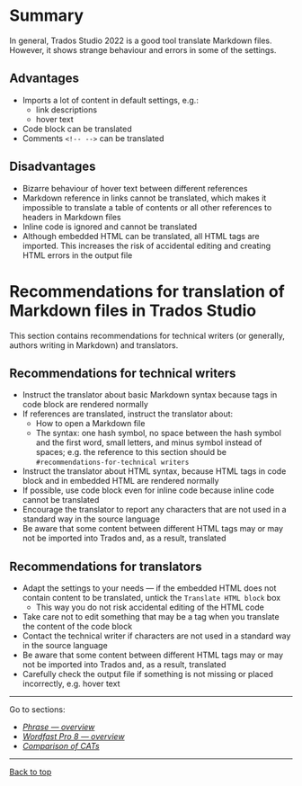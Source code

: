 # Summary

In general, Trados Studio 2022 is a good tool translate Markdown files. However, it shows strange behaviour and errors in some of the settings.

## Advantages

- Imports a lot of content in default settings, e.g.:
	- link descriptions
	- hover text
- Code block can be translated
- Comments `<!-- -->` can be translated

## Disadvantages

- Bizarre behaviour of hover text between different references
- Markdown reference in links cannot be translated, which makes it impossible to translate a table of contents or all other references to headers in Markdown files
- Inline code is ignored and cannot be translated
- Although embedded HTML can be translated, all HTML tags are imported. This increases the risk of accidental editing and creating HTML errors in the output file

# Recommendations for translation of Markdown files in Trados Studio

This section contains recommendations for technical writers (or generally, authors writing in Markdown) and translators.

## Recommendations for technical writers

- Instruct the translator about basic Markdown syntax because tags in code block are rendered normally
- If references are translated, instruct the translator about:
	- How to open a Markdown file
	- The syntax: one hash symbol, no space between the hash symbol and the first word, small letters, and minus symbol instead of spaces; e.g. the reference to this section should be `#recommendations-for-technical writers`
- Instruct the translator about HTML syntax, because HTML tags in code block and in embedded HTML are rendered normally
- If possible, use code block even for inline code because inline code cannot be translated
- Encourage the translator to report any characters that are not used in a standard way in the source language
- Be aware that some content between different HTML tags may or may not be imported into Trados and, as a result, translated

## Recommendations for translators

- Adapt the settings to your needs — if the embedded HTML does not contain content to be translated, untick the `Translate HTML block` box
	- This way you do not risk accidental editing of the HTML code
- Take care not to edit something that may be a tag when you translate the content of the code block
- Contact the technical writer if characters are not used in a standard way in the source language
- Be aware that some content between different HTML tags may or may not be imported into Trados and, as a result, translated
- Carefully check the output file if something is not missing or placed incorrectly, e.g. hover text


---

Go to sections:
- [*Phrase — overview*](phrase-00-overview.md)
- [*Wordfast Pro 8 — overview*](wordfast-00-overview.md)
- [*Comparison of CATs*](top-comparison.md)

---
[Back to top](#summary)